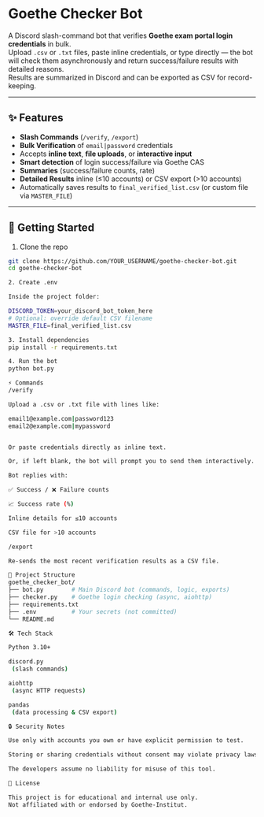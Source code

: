 # Goethe Checker Bot

A Discord slash-command bot that verifies **Goethe exam portal login credentials** in bulk.  
Upload `.csv` or `.txt` files, paste inline credentials, or type directly — the bot will check them asynchronously and return success/failure results with detailed reasons.  
Results are summarized in Discord and can be exported as CSV for record-keeping.

---

## ✨ Features

- **Slash Commands** (`/verify`, `/export`)  
- **Bulk Verification** of `email|password` credentials  
- Accepts **inline text**, **file uploads**, or **interactive input**  
- **Smart detection** of login success/failure via Goethe CAS  
- **Summaries** (success/failure counts, rate)  
- **Detailed Results** inline (≤10 accounts) or CSV export (>10 accounts)  
- Automatically saves results to `final_verified_list.csv` (or custom file via `MASTER_FILE`)  

---

## 🚀 Getting Started

1. Clone the repo
```bash
git clone https://github.com/YOUR_USERNAME/goethe-checker-bot.git
cd goethe-checker-bot

2. Create .env

Inside the project folder:

DISCORD_TOKEN=your_discord_bot_token_here
# Optional: override default CSV filename
MASTER_FILE=final_verified_list.csv

3. Install dependencies
pip install -r requirements.txt

4. Run the bot
python bot.py

⚡ Commands
/verify

Upload a .csv or .txt file with lines like:

email1@example.com|password123
email2@example.com|mypassword


Or paste credentials directly as inline text.

Or, if left blank, the bot will prompt you to send them interactively.

Bot replies with:

✅ Success / ❌ Failure counts

📈 Success rate (%)

Inline details for ≤10 accounts

CSV file for >10 accounts

/export

Re-sends the most recent verification results as a CSV file.

📂 Project Structure
goethe_checker_bot/
├── bot.py        # Main Discord bot (commands, logic, exports)
├── checker.py    # Goethe login checking (async, aiohttp)
├── requirements.txt
├── .env          # Your secrets (not committed)
└── README.md

🛠 Tech Stack

Python 3.10+

discord.py
 (slash commands)

aiohttp
 (async HTTP requests)

pandas
 (data processing & CSV export)

🔒 Security Notes

Use only with accounts you own or have explicit permission to test.

Storing or sharing credentials without consent may violate privacy laws.

The developers assume no liability for misuse of this tool.

📜 License

This project is for educational and internal use only.
Not affiliated with or endorsed by Goethe-Institut.
